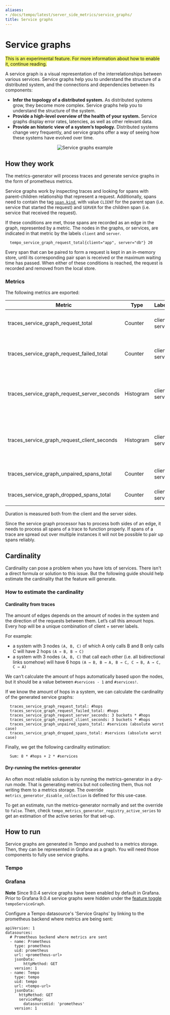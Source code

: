 ```yaml
---
aliases:
- /docs/tempo/latest/server_side_metrics/service_graphs/
title: Service graphs
---
```


# Service graphs

<span style="background-color:#f3f973;">This is an experimental feature. For more information about how to enable it, continue reading.</span>

A service graph is a visual representation of the interrelationships between various services.
Service graphs help you to understand the structure of a distributed system,
and the connections and dependencies between its components:

- **Infer the topology of a distributed system.**
  As distributed systems grow, they become more complex.
  Service graphs help you to understand the structure of the system.
- **Provide a high-level overview of the health of your system.**
  Service graphs display error rates, latencies, as well as other relevant data.
- **Provide an historic view of a system’s topology.**
  Distributed systems change very frequently,
  and service graphs offer a way of seeing how these systems have evolved over time.

<p align="center"><img src="../service-graphs.png" alt="Service graphs example"></p>

## How they work

The metrics-generator will process traces and generate service graphs in the form of prometheus metrics.

Service graphs work by inspecting traces and looking for spans with parent-children relationship that represent a request.
Additionally, spans need to contain the tag [`span.kind`](https://github.com/open-telemetry/opentelemetry-specification/blob/main/specification/trace/api.md#spankind),
with value `CLIENT` for the parent span (i.e. service that started the request) and `SERVER` for the children span (i.e. service that received the request).

If these conditions are met, those spans are recorded as an edge in the graph, represented by a metric.
The nodes in the graphs, or services, are indicated in that metric by the labels `client` and `server`.

```
  tempo_service_graph_request_total{client="app", server="db"} 20
```

Every span that can be paired to form a request is kept in an in-memory store,
until its corresponding pair span is received or the maximum waiting time has passed.
When either of these conditions is reached, the request is recorded and removed from the local store.

### Metrics

The following metrics are exported:

| Metric                                      | Type      | Labels         | Description                                                  |
|---------------------------------------------|-----------|----------------|--------------------------------------------------------------|
| traces_service_graph_request_total          | Counter   | client, server | Total count of requests between two nodes                    |
| traces_service_graph_request_failed_total   | Counter   | client, server | Total count of failed requests between two nodes             |
| traces_service_graph_request_server_seconds | Histogram | client, server | Time for a request between two nodes as seen from the server |
| traces_service_graph_request_client_seconds | Histogram | client, server | Time for a request between two nodes as seen from the client |
| traces_service_graph_unpaired_spans_total   | Counter   | client, server | Total count of unpaired spans                                |
| traces_service_graph_dropped_spans_total    | Counter   | client, server | Total count of dropped spans                                 |

Duration is measured both from the client and the server sides.

Since the service graph processor has to process both sides of an edge,
it needs to process all spans of a trace to function properly.
If spans of a trace are spread out over multiple instances it will not be possible to pair up spans reliably.

## Cardinality

Cardinality can pose a problem when you have lots of services.
There isn't a direct formula or solution to this issue.
But the following guide should help estimate the cardinality that the feature will generate.

### How to estimate the cardinality

#### Cardinality from traces

The amount of edges depends on the amount of nodes in the system and the direction of the requests between them.
Let’s call this amount hops. Every hop will be a unique combination of client + server labels.

For example:
- a system with 3 nodes `(A, B, C)` of which A only calls B and B only calls C will have 2 hops `(A → B, B → C)`
- a system with 3 nodes `(A, B, C)` that call each other (i.e. all bidirectional links somehow) will have 6 hops `(A → B, B → A, B → C, C → B, A → C, C → A)`

We can’t calculate the amount of hops automatically based upon the nodes,
but it should be a value between `#services - 1` and `#services!`.

If we know the amount of hops in a system, we can calculate the cardinality of the generated service graphs:

```
  traces_service_graph_request_total: #hops
  traces_service_graph_request_failed_total: #hops
  traces_service_graph_request_server_seconds: 3 buckets * #hops
  traces_service_graph_request_client_seconds: 3 buckets * #hops
  traces_service_graph_unpaired_spans_total: #services (absolute worst case)
  traces_service_graph_dropped_spans_total: #services (absolute worst case)
```

Finally, we get the following cardinality estimation:

```
  Sum: 8 * #hops + 2 * #services
```

#### Dry-running the metrics-generator

An often most reliable solution is by running the metrics-generator in a dry-run mode.
That is generating metrics but not collecting them, thus not writing them to a metrics storage.
The override `metrics_generator_disable_collection` is defined for this use-case.

To get an estimate, run the metrics-generator normally and set the override to `false`.
Then, check `tempo_metrics_generator_registry_active_series` to get an estimation of the active series for that set-up.

## How to run

Service graphs are generated in Tempo and pushed to a metrics storage.
Then, they can be represented in Grafana as a graph.
You will need those components to fully use service graphs.

### Tempo

<!-- TODO: Link to operations folder -->

### Grafana

**Note** Since 9.0.4 service graphs have been enabled by default in Grafana. Prior to Grafana 9.0.4 service graphs were hidden 
under the [feature toggle](https://grafana.com/docs/grafana/latest/setup-grafana/configure-grafana/#feature_toggles) `tempoServiceGraph`. 

Configure a Tempo datasource's 'Service Graphs' by linking to the prometheus backend where metrics are being sent:

```
apiVersion: 1
datasources:
  # Prometheus backend where metrics are sent
  - name: Prometheus
    type: prometheus
    uid: prometheus
    url: <prometheus-url>
    jsonData:
        httpMethod: GET
    version: 1
  - name: Tempo
    type: tempo
    uid: tempo
    url: <tempo-url>
    jsonData:
      httpMethod: GET
      serviceMap:
        datasourceUid: 'prometheus'
    version: 1
```

